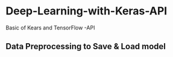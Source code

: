 # Deep-Learning-with-Keras-API
Basic of Kears and TensorFlow -API

## Data Preprocessing to Save & Load model
